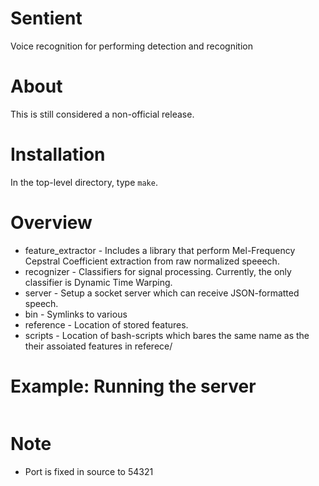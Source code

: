 Sentient
========

Voice recognition for performing detection and recognition

About
=====

This is still considered a non-official release.

Installation
============

In the top-level directory, type ``make``.


Overview
========

* feature_extractor - Includes a library that perform Mel-Frequency Cepstral Coefficient extraction from raw normalized speeech. 
* recognizer - Classifiers for signal processing. Currently, the only classifier is Dynamic Time Warping.
* server - Setup a socket server which can receive JSON-formatted speech.    
* bin - Symlinks to various 
* reference - Location of stored features.
* scripts - Location of bash-scripts which bares the same name as the their assoiated features in referece/ 

Example: Running the server
===========================

```$: ./bin/server 192.168.0.100 54321 
```

Note
====

* Port is fixed in source to 54321

